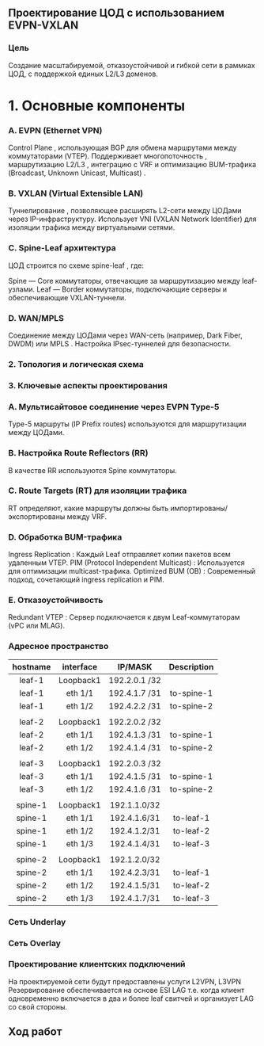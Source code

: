 ## Проектирование ЦОД с использованием EVPN-VXLAN
### Цель
Создание масштабируемой, отказоустойчивой и гибкой сети в раммках ЦОД, с поддержкой единых L2/L3 доменов.

# 1. Основные компоненты

### A. EVPN (Ethernet VPN)

Control Plane , использующая BGP для обмена маршрутами между коммутаторами (VTEP).
Поддерживает многопоточность , маршрутизацию L2/L3 , интеграцию с VRF и оптимизацию BUM-трафика (Broadcast, Unknown Unicast, Multicast) .

### B. VXLAN (Virtual Extensible LAN)

Туннелирование , позволяющее расширять L2-сети между ЦОДами через IP-инфраструктуру.
Использует VNI (VXLAN Network Identifier) для изоляции трафика между виртуальными сетями.

### C. Spine-Leaf архитектура

ЦОД строится по схеме spine-leaf , где:

Spine — Core коммутаторы, отвечающие за маршрутизацию между leaf-узлами.
Leaf — Border коммутаторы, подключающие серверы и обеспечивающие VXLAN-туннели.

### D. WAN/MPLS
Соединение между ЦОДами через WAN-сеть (например, Dark Fiber, DWDM) или MPLS .
Настройка IPsec-туннелей для безопасности.

### 2. Топология и логическая схема



### 3. Ключевые аспекты проектирования

### A. Мультисайтовое соединение через EVPN Type-5
Type-5 маршруты (IP Prefix routes) используются для маршрутизации между ЦОДами.


### B. Настройка Route Reflectors (RR)
В качестве RR используются Spine коммутаторы.

### C. Route Targets (RT) для изоляции трафика
RT определяют, какие маршруты должны быть импортированы/экспортированы между VRF.

### D. Обработка BUM-трафика
Ingress Replication : Каждый Leaf отправляет копии пакетов всем удаленным VTEP.
PIM (Protocol Independent Multicast) : Используется для оптимизации multicast-трафика.
Optimized BUM (OB) : Современный подход, сочетающий ingress replication и PIM.

### E. Отказоустойчивость
Redundant VTEP : Сервер подключается к двум Leaf-коммутаторам (vPC или MLAG).

### Адресное пространство

| hostname | interface |   IP/MASK   | Description |
| :------: | :-------: | :----------: | :---------: |
|  leaf-1  | Loopback1 | 192.2.0.1 /32 |            |
|  leaf-1  |  eth 1/1  | 192.4.1.7 /31 | to-spine-1 |
|  leaf-1  |  eth 1/2  | 192.4.2.2 /31 | to-spine-2 |
|          |          |              |            |
|  leaf-2  | Loopback1 | 192.2.0.2 /32 |            |
|  leaf-2  |  eth 1/1  | 192.4.1.3 /31 | to-spine-1 |
|  leaf-2  |  eth 1/2  | 192.4.1.4 /31 | to-spine-2 |
|          |          |              |            |
|  leaf-3  | Loopback1 | 192.2.0.3 /32 |            |
|  leaf-3  |  eth 1/1  | 192.4.1.5 /31 | to-spine-1 |
|  leaf-3  |  eth 1/2  | 192.4.1.6 /31 | to-spine-2 |
|          |          |              |            |
| spine-1 | Loopback1 | 192.1.1.0/32 |            |
| spine-1 |  eth 1/1  | 192.4.1.6/31 |  to-leaf-1  |
| spine-1 |  eth 1/2  | 192.4.1.2/31 |  to-leaf-2  |
| spine-1 |  eth 1/3  | 192.4.1.4/31 |  to-leaf-3  |
|          |          |              |            |
| spine-2 | Loopback1 | 192.1.2.0/32 |            |
| spine-2 |  eth 1/1  | 192.4.2.3/31 |  to-leaf-1  |
| spine-2 |  eth 1/2  | 192.4.1.5/31 |  to-leaf-2  |
| spine-2 |  eth 1/3  | 192.4.1.7/31 |  to-leaf-3  |

### Сеть Underlay

### Сеть Overlay 

### Проектирование клиентских подключений

На проектируемой сети будут предоставлены услуги L2VPN, L3VPN
Резервирование обеспечивается на основе ESI LAG т.е. когда клиент одновременно включается в два и более leaf свитчей и 
организует LAG со свой стороны.


## Ход работ

















